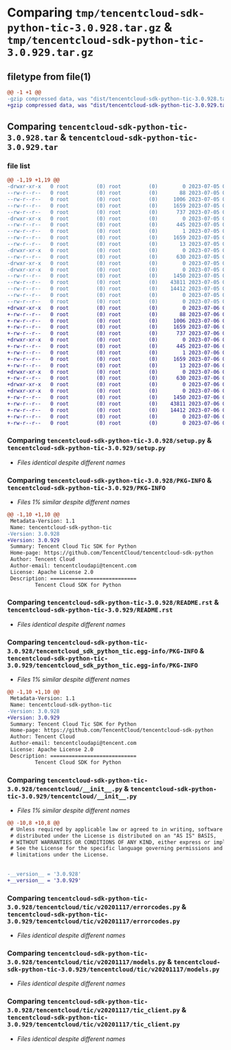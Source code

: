 # Comparing `tmp/tencentcloud-sdk-python-tic-3.0.928.tar.gz` & `tmp/tencentcloud-sdk-python-tic-3.0.929.tar.gz`

## filetype from file(1)

```diff
@@ -1 +1 @@
-gzip compressed data, was "dist/tencentcloud-sdk-python-tic-3.0.928.tar", last modified: Wed Jul  5 00:35:25 2023, max compression
+gzip compressed data, was "dist/tencentcloud-sdk-python-tic-3.0.929.tar", last modified: Thu Jul  6 00:36:12 2023, max compression
```

## Comparing `tencentcloud-sdk-python-tic-3.0.928.tar` & `tencentcloud-sdk-python-tic-3.0.929.tar`

### file list

```diff
@@ -1,19 +1,19 @@
-drwxr-xr-x   0 root         (0) root         (0)        0 2023-07-05 00:35:25.000000 tencentcloud-sdk-python-tic-3.0.928/
--rw-r--r--   0 root         (0) root         (0)       88 2023-07-05 00:35:25.000000 tencentcloud-sdk-python-tic-3.0.928/setup.cfg
--rw-r--r--   0 root         (0) root         (0)     1006 2023-07-05 00:35:25.000000 tencentcloud-sdk-python-tic-3.0.928/setup.py
--rw-r--r--   0 root         (0) root         (0)     1659 2023-07-05 00:35:25.000000 tencentcloud-sdk-python-tic-3.0.928/PKG-INFO
--rw-r--r--   0 root         (0) root         (0)      737 2023-07-05 00:35:25.000000 tencentcloud-sdk-python-tic-3.0.928/README.rst
-drwxr-xr-x   0 root         (0) root         (0)        0 2023-07-05 00:35:25.000000 tencentcloud-sdk-python-tic-3.0.928/tencentcloud_sdk_python_tic.egg-info/
--rw-r--r--   0 root         (0) root         (0)      445 2023-07-05 00:35:25.000000 tencentcloud-sdk-python-tic-3.0.928/tencentcloud_sdk_python_tic.egg-info/SOURCES.txt
--rw-r--r--   0 root         (0) root         (0)        1 2023-07-05 00:35:25.000000 tencentcloud-sdk-python-tic-3.0.928/tencentcloud_sdk_python_tic.egg-info/dependency_links.txt
--rw-r--r--   0 root         (0) root         (0)     1659 2023-07-05 00:35:25.000000 tencentcloud-sdk-python-tic-3.0.928/tencentcloud_sdk_python_tic.egg-info/PKG-INFO
--rw-r--r--   0 root         (0) root         (0)       13 2023-07-05 00:35:25.000000 tencentcloud-sdk-python-tic-3.0.928/tencentcloud_sdk_python_tic.egg-info/top_level.txt
-drwxr-xr-x   0 root         (0) root         (0)        0 2023-07-05 00:35:25.000000 tencentcloud-sdk-python-tic-3.0.928/tencentcloud/
--rw-r--r--   0 root         (0) root         (0)      630 2023-07-05 00:35:25.000000 tencentcloud-sdk-python-tic-3.0.928/tencentcloud/__init__.py
-drwxr-xr-x   0 root         (0) root         (0)        0 2023-07-05 00:35:25.000000 tencentcloud-sdk-python-tic-3.0.928/tencentcloud/tic/
-drwxr-xr-x   0 root         (0) root         (0)        0 2023-07-05 00:35:25.000000 tencentcloud-sdk-python-tic-3.0.928/tencentcloud/tic/v20201117/
--rw-r--r--   0 root         (0) root         (0)     1450 2023-07-05 00:35:25.000000 tencentcloud-sdk-python-tic-3.0.928/tencentcloud/tic/v20201117/errorcodes.py
--rw-r--r--   0 root         (0) root         (0)    43811 2023-07-05 00:35:25.000000 tencentcloud-sdk-python-tic-3.0.928/tencentcloud/tic/v20201117/models.py
--rw-r--r--   0 root         (0) root         (0)    14412 2023-07-05 00:35:25.000000 tencentcloud-sdk-python-tic-3.0.928/tencentcloud/tic/v20201117/tic_client.py
--rw-r--r--   0 root         (0) root         (0)        0 2023-07-05 00:35:25.000000 tencentcloud-sdk-python-tic-3.0.928/tencentcloud/tic/v20201117/__init__.py
--rw-r--r--   0 root         (0) root         (0)        0 2023-07-05 00:35:25.000000 tencentcloud-sdk-python-tic-3.0.928/tencentcloud/tic/__init__.py
+drwxr-xr-x   0 root         (0) root         (0)        0 2023-07-06 00:36:12.000000 tencentcloud-sdk-python-tic-3.0.929/
+-rw-r--r--   0 root         (0) root         (0)       88 2023-07-06 00:36:12.000000 tencentcloud-sdk-python-tic-3.0.929/setup.cfg
+-rw-r--r--   0 root         (0) root         (0)     1006 2023-07-06 00:36:12.000000 tencentcloud-sdk-python-tic-3.0.929/setup.py
+-rw-r--r--   0 root         (0) root         (0)     1659 2023-07-06 00:36:12.000000 tencentcloud-sdk-python-tic-3.0.929/PKG-INFO
+-rw-r--r--   0 root         (0) root         (0)      737 2023-07-06 00:36:12.000000 tencentcloud-sdk-python-tic-3.0.929/README.rst
+drwxr-xr-x   0 root         (0) root         (0)        0 2023-07-06 00:36:12.000000 tencentcloud-sdk-python-tic-3.0.929/tencentcloud_sdk_python_tic.egg-info/
+-rw-r--r--   0 root         (0) root         (0)      445 2023-07-06 00:36:12.000000 tencentcloud-sdk-python-tic-3.0.929/tencentcloud_sdk_python_tic.egg-info/SOURCES.txt
+-rw-r--r--   0 root         (0) root         (0)        1 2023-07-06 00:36:12.000000 tencentcloud-sdk-python-tic-3.0.929/tencentcloud_sdk_python_tic.egg-info/dependency_links.txt
+-rw-r--r--   0 root         (0) root         (0)     1659 2023-07-06 00:36:12.000000 tencentcloud-sdk-python-tic-3.0.929/tencentcloud_sdk_python_tic.egg-info/PKG-INFO
+-rw-r--r--   0 root         (0) root         (0)       13 2023-07-06 00:36:12.000000 tencentcloud-sdk-python-tic-3.0.929/tencentcloud_sdk_python_tic.egg-info/top_level.txt
+drwxr-xr-x   0 root         (0) root         (0)        0 2023-07-06 00:36:12.000000 tencentcloud-sdk-python-tic-3.0.929/tencentcloud/
+-rw-r--r--   0 root         (0) root         (0)      630 2023-07-06 00:36:12.000000 tencentcloud-sdk-python-tic-3.0.929/tencentcloud/__init__.py
+drwxr-xr-x   0 root         (0) root         (0)        0 2023-07-06 00:36:12.000000 tencentcloud-sdk-python-tic-3.0.929/tencentcloud/tic/
+drwxr-xr-x   0 root         (0) root         (0)        0 2023-07-06 00:36:12.000000 tencentcloud-sdk-python-tic-3.0.929/tencentcloud/tic/v20201117/
+-rw-r--r--   0 root         (0) root         (0)     1450 2023-07-06 00:36:12.000000 tencentcloud-sdk-python-tic-3.0.929/tencentcloud/tic/v20201117/errorcodes.py
+-rw-r--r--   0 root         (0) root         (0)    43811 2023-07-06 00:36:12.000000 tencentcloud-sdk-python-tic-3.0.929/tencentcloud/tic/v20201117/models.py
+-rw-r--r--   0 root         (0) root         (0)    14412 2023-07-06 00:36:12.000000 tencentcloud-sdk-python-tic-3.0.929/tencentcloud/tic/v20201117/tic_client.py
+-rw-r--r--   0 root         (0) root         (0)        0 2023-07-06 00:36:12.000000 tencentcloud-sdk-python-tic-3.0.929/tencentcloud/tic/v20201117/__init__.py
+-rw-r--r--   0 root         (0) root         (0)        0 2023-07-06 00:36:12.000000 tencentcloud-sdk-python-tic-3.0.929/tencentcloud/tic/__init__.py
```

### Comparing `tencentcloud-sdk-python-tic-3.0.928/setup.py` & `tencentcloud-sdk-python-tic-3.0.929/setup.py`

 * *Files identical despite different names*

### Comparing `tencentcloud-sdk-python-tic-3.0.928/PKG-INFO` & `tencentcloud-sdk-python-tic-3.0.929/PKG-INFO`

 * *Files 1% similar despite different names*

```diff
@@ -1,10 +1,10 @@
 Metadata-Version: 1.1
 Name: tencentcloud-sdk-python-tic
-Version: 3.0.928
+Version: 3.0.929
 Summary: Tencent Cloud Tic SDK for Python
 Home-page: https://github.com/TencentCloud/tencentcloud-sdk-python
 Author: Tencent Cloud
 Author-email: tencentcloudapi@tencent.com
 License: Apache License 2.0
 Description: ============================
         Tencent Cloud SDK for Python
```

### Comparing `tencentcloud-sdk-python-tic-3.0.928/README.rst` & `tencentcloud-sdk-python-tic-3.0.929/README.rst`

 * *Files identical despite different names*

### Comparing `tencentcloud-sdk-python-tic-3.0.928/tencentcloud_sdk_python_tic.egg-info/PKG-INFO` & `tencentcloud-sdk-python-tic-3.0.929/tencentcloud_sdk_python_tic.egg-info/PKG-INFO`

 * *Files 1% similar despite different names*

```diff
@@ -1,10 +1,10 @@
 Metadata-Version: 1.1
 Name: tencentcloud-sdk-python-tic
-Version: 3.0.928
+Version: 3.0.929
 Summary: Tencent Cloud Tic SDK for Python
 Home-page: https://github.com/TencentCloud/tencentcloud-sdk-python
 Author: Tencent Cloud
 Author-email: tencentcloudapi@tencent.com
 License: Apache License 2.0
 Description: ============================
         Tencent Cloud SDK for Python
```

### Comparing `tencentcloud-sdk-python-tic-3.0.928/tencentcloud/__init__.py` & `tencentcloud-sdk-python-tic-3.0.929/tencentcloud/__init__.py`

 * *Files 1% similar despite different names*

```diff
@@ -10,8 +10,8 @@
 # Unless required by applicable law or agreed to in writing, software
 # distributed under the License is distributed on an "AS IS" BASIS,
 # WITHOUT WARRANTIES OR CONDITIONS OF ANY KIND, either express or implied.
 # See the License for the specific language governing permissions and
 # limitations under the License.
 
 
-__version__ = '3.0.928'
+__version__ = '3.0.929'
```

### Comparing `tencentcloud-sdk-python-tic-3.0.928/tencentcloud/tic/v20201117/errorcodes.py` & `tencentcloud-sdk-python-tic-3.0.929/tencentcloud/tic/v20201117/errorcodes.py`

 * *Files identical despite different names*

### Comparing `tencentcloud-sdk-python-tic-3.0.928/tencentcloud/tic/v20201117/models.py` & `tencentcloud-sdk-python-tic-3.0.929/tencentcloud/tic/v20201117/models.py`

 * *Files identical despite different names*

### Comparing `tencentcloud-sdk-python-tic-3.0.928/tencentcloud/tic/v20201117/tic_client.py` & `tencentcloud-sdk-python-tic-3.0.929/tencentcloud/tic/v20201117/tic_client.py`

 * *Files identical despite different names*

